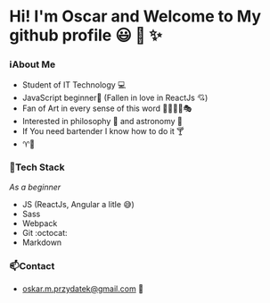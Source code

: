# Hi! I'm Oscar and Welcome to My github profile :smiley: :wave: :sparkles: 

### :information_source:About Me 
- Student of IT Technology :computer:
- JavaScript beginner:beginner: (Fallen in love in ReactJs :cupid:) 
- Fan of Art in every sense of this word :musical_note::art::scream::book::performing_arts:
- Interested in philosophy :moyai: and astronomy :milky_way:
- If You need bartender I know how to do it :cocktail:
- :aries::rat:

### :hammer:Tech Stack
 *As a beginner*
- JS (ReactJs, Angular a litle :sweat_smile:)
- Sass
- Webpack 
- Git :octocat: 
- Markdown

### :mailbox:Contact
- oskar.m.przydatek@gmail.com :postbox:

